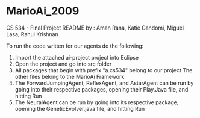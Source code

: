 # MarioAi_2009
CS 534 - Final Project README
by : Aman Rana, Katie Gandomi, Miguel Lasa, Rahul Krishnan

To run the code written for our agents do the following: 

1. Import the attached ai-project project into Eclipse
2. Open the project and go into src folder
3. All packages that begin with prefix "a.cs534" belong to our project
   The other files belong to the MarioAi Framework
4. The ForwardJumpingAgent, ReflexAgent, and AstarAgent can be run by going into their respective packages, 
   opening their Play.Java file, and hitting Run
5. The NeuralAgent can be run by going into its respective package, opening the GeneticEvolver.java file, and
   hitting Run
